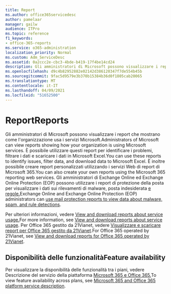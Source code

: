 ```yaml
---
title: Report
ms.author: office365servicedesc
author: pamelaar
manager: gailw
audience: ITPro
ms.topic: reference
f1_keywords:
- office-365-reports
ms.service: o365-administration
localization_priority: Normal
ms.custom: Adm_ServiceDesc
ms.assetid: 0a2ccc2e-cbc3-4bde-b419-17f4be14cd24
description: Gli amministratori di Microsoft possono visualizzare i report che mostrano come l'organizzazione usa i servizi Microsoft. È possibile utilizzare questi report per identificare i problemi, filtrare i dati e scaricare i dati in Microsoft Excel. È inoltre possibile creare report personalizzati utilizzando i servizi Web di report di Microsoft 365. Gli amministratori di Exchange Online ed Exchange Online Protection (EOP) possono utilizzare i report di protezione della posta per visualizzare i dati sui rilevamenti di malware, posta indesiderata e regole.
ms.openlocfilehash: d9c4b82952882e02142d386120347f7de554b45b
ms.sourcegitcommit: 9fac5d9579e3b370b15384b36d0f1805cab20065
ms.translationtype: MT
ms.contentlocale: it-IT
ms.lasthandoff: 04/09/2021
ms.locfileid: "51652500"
---
```

# <a name="reports"></a><span data-ttu-id="8bb90-106">Report</span><span class="sxs-lookup"><span data-stu-id="8bb90-106">Reports</span></span>

<span data-ttu-id="8bb90-107">Gli amministratori di Microsoft possono visualizzare i report che mostrano come l'organizzazione usa i servizi Microsoft.</span><span class="sxs-lookup"><span data-stu-id="8bb90-107">Administrators of Microsoft can view reports showing how your organization is using Microsoft services.</span></span> <span data-ttu-id="8bb90-108">È possibile utilizzare questi report per identificare i problemi, filtrare i dati e scaricare i dati in Microsoft Excel.</span><span class="sxs-lookup"><span data-stu-id="8bb90-108">You can use these reports to identify issues, filter data, and download data to Microsoft Excel.</span></span> <span data-ttu-id="8bb90-109">È inoltre possibile creare report personalizzati utilizzando i servizi Web di report di Microsoft 365.</span><span class="sxs-lookup"><span data-stu-id="8bb90-109">You can also create your own reports using the Microsoft 365 reporting web services.</span></span> <span data-ttu-id="8bb90-110">Gli amministratori di Exchange Online ed Exchange Online Protection (EOP) possono utilizzare i report di protezione della posta per visualizzare i dati sui rilevamenti di malware, posta indesiderata [e regole.](/exchange/monitoring/use-mail-protection-reports)</span><span class="sxs-lookup"><span data-stu-id="8bb90-110">Exchange Online and Exchange Online Protection (EOP) administrators can [use mail protection reports to view data about malware, spam, and rule detections](/exchange/monitoring/use-mail-protection-reports).</span></span>
  
<span data-ttu-id="8bb90-111">Per ulteriori informazioni, vedere [View and download reports about service usage.](/microsoft-365/admin/activity-reports/activity-reports)</span><span class="sxs-lookup"><span data-stu-id="8bb90-111">For more information, see [View and download reports about service usage](/microsoft-365/admin/activity-reports/activity-reports).</span></span> <span data-ttu-id="8bb90-112">Per Office 365 gestito da 21Vianet, vedere [Visualizzare e scaricare report per Office 365 gestito da 21Vianet](/microsoft-365/admin/activity-reports/activity-reports).</span><span class="sxs-lookup"><span data-stu-id="8bb90-112">For Office 365 operated by 21Vianet, see [View and download reports for Office 365 operated by 21Vianet](/microsoft-365/admin/activity-reports/activity-reports).</span></span>
  
## <a name="feature-availability"></a><span data-ttu-id="8bb90-113">Disponibilità delle funzionalità</span><span class="sxs-lookup"><span data-stu-id="8bb90-113">Feature availability</span></span>

<span data-ttu-id="8bb90-114">Per visualizzare la disponibilità delle funzionalità tra i piani, vedere Descrizione del servizio della piattaforma [Microsoft 365 e Office 365.](office-365-platform-service-description.md)</span><span class="sxs-lookup"><span data-stu-id="8bb90-114">To view feature availability across plans, see [Microsoft 365 and Office 365 platform service description](office-365-platform-service-description.md).</span></span>
